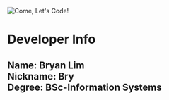 ![Come, Let's Code!](https://user-images.githubusercontent.com/84550697/197757577-b6564dee-56c8-4b75-8781-b7a3f97778bc.gif)

<h1>Developer Info</h1>
<h2>
Name: Bryan Lim <br>
Nickname: Bry <br>
Degree: BSc-Information Systems <br>
</h2> 
